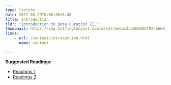 ```yaml
---
type: lecture
date: 2021-03-29T0:00:00+8:00
title: Introduction
tldr: "Introduction to Data Curation II."
thumbnail: https://img.huffingtonpost.com/asset/5e6ac2ab260000f92cb66874.jpeg
links: 
    - url: /content/introduction.html
      name: content

---
```

**Suggested Readings:**
- [Readings 1](http://example.com)
- [Readings 2](http://example.com)
